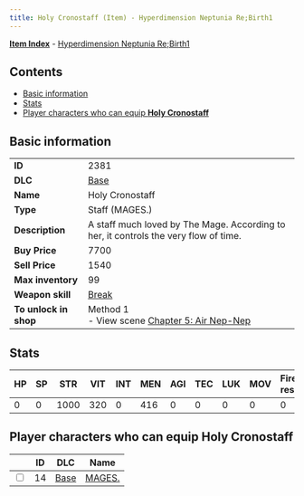 ```yaml
---
title: Holy Cronostaff (Item) - Hyperdimension Neptunia Re;Birth1
---
```


[**Item Index**](/neptunia/rb1/item/index.html) - [Hyperdimension Neptunia Re;Birth1](/neptunia/rb1)

## Contents

- [Basic information](#basic-information)
- [Stats](#stats)
- [Player characters who can equip **Holy Cronostaff**](#player-characters-who-can-equip-holy-cronostaff)
## Basic information

|   |   |
| -- | -- |
| **ID** | 2381 |
| **DLC** | [Base](/neptunia/rb1/dlc/1-base.html) |
| **Name** | Holy Cronostaff |
| **Type** | Staff (MAGES.) |
| **Description** | A staff much loved by The Mage. According to her, it controls the very flow of time. |
| **Buy Price** | 7700 |
| **Sell Price** | 1540 |
| **Max inventory** | 99 |
| **Weapon skill** | [Break](/neptunia/rb1/skill/1-2803-break.html) |
| **To unlock in shop** | Method 1<br />- View scene [Chapter 5: Air Nep-Nep](/neptunia/rb1/scene/1-502-chapter-5-air-nep-nep.html) |


## Stats

| HP | SP | STR | VIT | INT | MEN | AGI | TEC | LUK | MOV | Fire res. | Ice res. | Wind res. | Lightning res. |
| -- | -- | --- | --- | --- | --- | --- | --- | --- | --- | --------- | -------- | --------- | -------------- |
| 0 | 0 | 1000 | 320 | 0 | 416 | 0 | 0 | 0 | 0 | 0 | 0 | 0 | 0 |


## Player characters who can equip **Holy Cronostaff**

|    | ID | DLC | Name |
| -- | -- | --- | ---- |
| <input type="checkbox" id="rb1-player-1-14" class="trackbox" /> | 14 | [Base](/neptunia/rb1/dlc/1-base.html) | [MAGES.](/neptunia/rb1/player/1-14-mages.html) |
